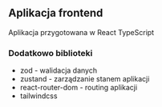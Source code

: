 ## Aplikacja frontend  
Aplikacja przygotowana w React TypeScript

### Dodatkowo biblioteki  
- zod - walidacja danych
- zustand - zarządzanie stanem aplikacji
- react-router-dom - routing aplikacji
- tailwindcss



